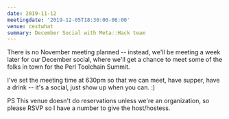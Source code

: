 ```yaml
---
date: 2019-11-12
meetingdate: '2019-12-05T18:30:00-06:00'
venue: cestwhat
summary: December Social with Meta::Hack team
---
```


There is no November meeting planned -- instead, we'll be meeting a week later for our December
social, where we'll get a chance to meet some of the folks in town for the Perl Toolchain Summit.

I've set the meeting time at 630pm so that we can meet, have supper, have a drink -- it's a social,
just show up when you can. :)

PS This venue doesn't do reservations unless we're an organization, so please RSVP so I have a
number to give the host/hostess.
